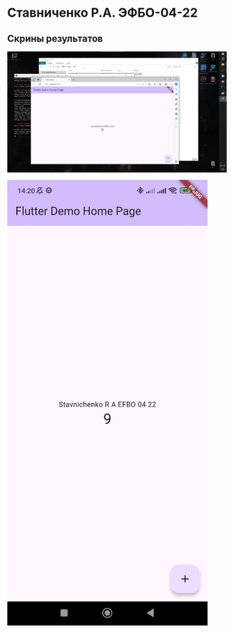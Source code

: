 # Ставниченко Р.А. ЭФБО-04-22

## Скрины результатов

![](pojectimages/windowsAPP.png)

![](pojectimages/androidAPP.jpg)